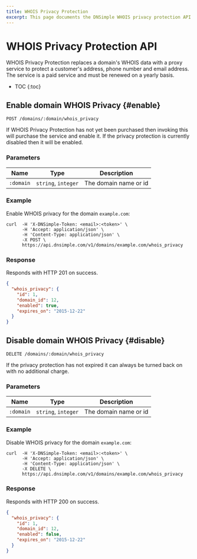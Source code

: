 ```yaml
---
title: WHOIS Privacy Protection
excerpt: This page documents the DNSimple WHOIS privacy protection API v1.
---
```


# WHOIS Privacy Protection API

WHOIS Privacy Protection replaces a domain's WHOIS data with a proxy service to protect a customer's address, phone number and email address. The service is a paid service and must be renewed on a yearly basis.

* TOC
{:toc}


## Enable domain WHOIS Privacy {#enable}

    POST /domains/:domain/whois_privacy

If WHOIS Privacy Protection has not yet been purchased then invoking this will purchase the service and enable it.
If the privacy protection is currently disabled then it will be enabled.

### Parameters

Name | Type | Description
-----|------|------------
`:domain` | `string`, `integer` | The domain name or id

### Example

Enable WHOIS privacy for the domain `example.com`:

    curl  -H 'X-DNSimple-Token: <email>:<token>' \
          -H 'Accept: application/json' \
          -H 'Content-Type: application/json' \
          -X POST \
          https://api.dnsimple.com/v1/domains/example.com/whois_privacy

### Response

Responds with HTTP 201 on success.

~~~json
{
  "whois_privacy": {
    "id": 1,
    "domain_id": 12,
    "enabled": true,
    "expires_on": "2015-12-22"
  }
}
~~~


## Disable domain WHOIS Privacy {#disable}

    DELETE /domains/:domain/whois_privacy

If the privacy protection has not expired it can always be turned back on with no additional charge.

### Parameters

Name | Type | Description
-----|------|------------
`:domain` | `string`, `integer` | The domain name or id

### Example

Disable WHOIS privacy for the domain `example.com`:

    curl  -H 'X-DNSimple-Token: <email>:<token>' \
          -H 'Accept: application/json' \
          -H 'Content-Type: application/json' \
          -X DELETE \
          https://api.dnsimple.com/v1/domains/example.com/whois_privacy

### Response

Responds with HTTP 200 on success.

~~~json
{
  "whois_privacy": {
    "id": 1,
    "domain_id": 12,
    "enabled": false,
    "expires_on": "2015-12-22"
  }
}
~~~
